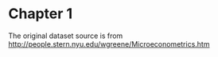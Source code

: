 # Chapter 1
The original dataset source is from http://people.stern.nyu.edu/wgreene/Microeconometrics.htm

